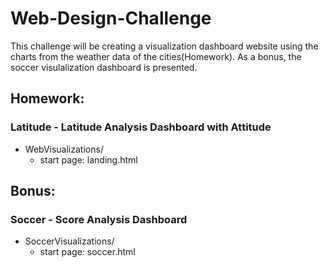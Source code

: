 # Web-Design-Challenge

This challenge will be creating a visualization dashboard website using the charts from the weather data of the cities(Homework). As a bonus, the soccer visulalization dashboard is presented.

## Homework: 
### Latitude - Latitude Analysis Dashboard with Attitude

* WebVisualizations/
    - start page: landing.html


## Bonus: 
### Soccer - Score Analysis Dashboard

* SoccerVisualizations/
    - start page: soccer.html
